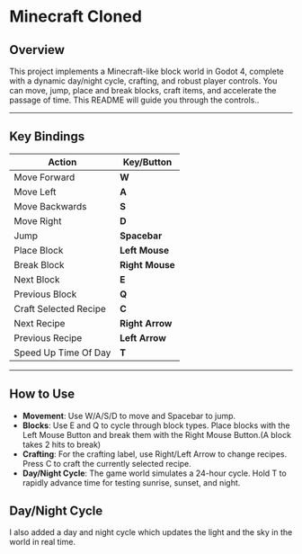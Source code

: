 # Minecraft Cloned

## Overview

This project implements a Minecraft-like block world in Godot 4, complete with a dynamic day/night cycle, crafting, and robust player controls. You can move, jump, place and break blocks, craft items, and accelerate the passage of time. This README will guide you through the controls..

---

## Key Bindings

| Action                  | Key/Button         |
|-------------------------|-------------------|
| Move Forward            | **W**             |
| Move Left               | **A**             |
| Move Backwards          | **S**             |
| Move Right              | **D**             |
| Jump                    | **Spacebar**      |
| Place Block             | **Left Mouse**    |
| Break Block             | **Right Mouse**   |
| Next Block              | **E**             |
| Previous Block          | **Q**             |
| Craft Selected Recipe   | **C**             |
| Next Recipe             | **Right Arrow**   |
| Previous Recipe         | **Left Arrow**    |
| Speed Up Time Of Day    | **T**             |

---




## How to Use

- **Movement**: Use W/A/S/D to move and Spacebar to jump.
- **Blocks**: Use E and Q to cycle through block types. Place blocks with the Left Mouse Button and break them with the Right Mouse Button.(A block takes 2 hits to break)
- **Crafting**: For the crafting label, use Right/Left Arrow to change recipes. Press C to craft the currently selected recipe.
- **Day/Night Cycle**: The game world simulates a 24-hour cycle. Hold T to rapidly advance time for testing sunrise, sunset, and night.

## Day/Night Cycle
I also added a day and night cycle which updates the light and the sky in the world in real time.

